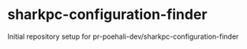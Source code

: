 # sharkpc-configuration-finder

Initial repository setup for pr-poehali-dev/sharkpc-configuration-finder